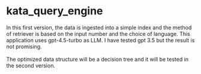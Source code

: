 # kata_query_engine
In this first version, the data is ingested into a simple index and the method of retriever is based on the input number and the choice of language. This application uses gpt-4.5-turbo as LLM. I have tested gpt 3.5 but the result is not promising. <br> <br>
The optimized data structure will be a decision tree and it will be tested in the second version.
